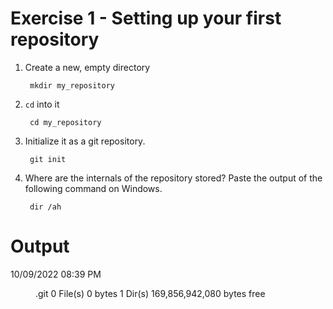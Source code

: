 # Exercise 1 - Setting up your first repository

1. Create a new, empty directory

        mkdir my_repository

2. `cd` into it

        cd my_repository

3. Initialize it as a git repository.

        git init

4. Where are the internals of the repository stored? Paste the output of the following command on Windows.

        dir /ah

Output
======
10/09/2022  08:39 PM    <DIR>          .git
               0 File(s)              0 bytes
               1 Dir(s)  169,856,942,080 bytes free